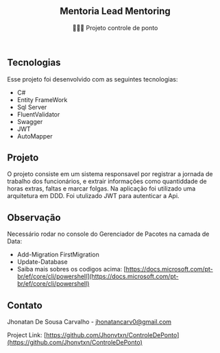 <h2 align="center">
Mentoria Lead Mentoring
</h2>
<p align="center">👩🏽‍💻 Projeto controle de ponto </p>

<br>

## Tecnologias

Esse projeto foi desenvolvido com as seguintes tecnologias:

- C#
- Entity FrameWork
- Sql Server
- FluentValidator
- Swagger
- JWT
- AutoMapper


## Projeto
O projeto consiste em um sistema responsavel por registrar a jornada de trabalho dos funcionários,
e extrair informações como quantiddade de horas extras, faltas e marcar folgas. Na aplicação foi utilizado
uma arquitetura em DDD. Foi utulizado JWT para autenticar a Api.

## Observação 

Necessário rodar no console do Gerenciador de Pacotes na camada de Data:
- Add-Migration FirstMigration
- Update-Database
- Saiba mais sobres os codigos acima: [https://docs.microsoft.com/pt-br/ef/core/cli/powershell](https://docs.microsoft.com/pt-br/ef/core/cli/powershell)

## Contato

Jhonatan De Sousa Carvalho - jhonatancarv0@gmail.com

Project Link: [https://github.com/Jhonvtxn/ControleDePonto](https://github.com/Jhonvtxn/ControleDePonto)
